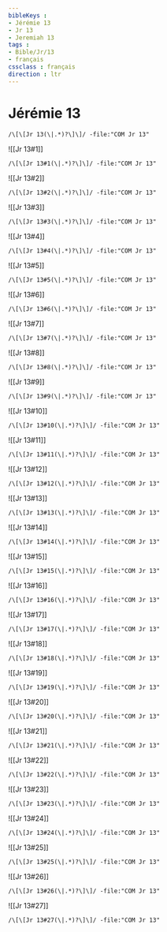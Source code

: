 ```yaml
---
bibleKeys : 
- Jérémie 13
- Jr 13
- Jeremiah 13
tags : 
- Bible/Jr/13
- français
cssclass : français
direction : ltr
---
```


# Jérémie 13

```query
/\[\[Jr 13(\|.*)?\]\]/ -file:"COM Jr 13"
```



![[Jr 13#1]]

```query
/\[\[Jr 13#1(\|.*)?\]\]/ -file:"COM Jr 13"
```

![[Jr 13#2]]

```query
/\[\[Jr 13#2(\|.*)?\]\]/ -file:"COM Jr 13"
```

![[Jr 13#3]]

```query
/\[\[Jr 13#3(\|.*)?\]\]/ -file:"COM Jr 13"
```

![[Jr 13#4]]

```query
/\[\[Jr 13#4(\|.*)?\]\]/ -file:"COM Jr 13"
```

![[Jr 13#5]]

```query
/\[\[Jr 13#5(\|.*)?\]\]/ -file:"COM Jr 13"
```

![[Jr 13#6]]

```query
/\[\[Jr 13#6(\|.*)?\]\]/ -file:"COM Jr 13"
```

![[Jr 13#7]]

```query
/\[\[Jr 13#7(\|.*)?\]\]/ -file:"COM Jr 13"
```

![[Jr 13#8]]

```query
/\[\[Jr 13#8(\|.*)?\]\]/ -file:"COM Jr 13"
```

![[Jr 13#9]]

```query
/\[\[Jr 13#9(\|.*)?\]\]/ -file:"COM Jr 13"
```

![[Jr 13#10]]

```query
/\[\[Jr 13#10(\|.*)?\]\]/ -file:"COM Jr 13"
```

![[Jr 13#11]]

```query
/\[\[Jr 13#11(\|.*)?\]\]/ -file:"COM Jr 13"
```

![[Jr 13#12]]

```query
/\[\[Jr 13#12(\|.*)?\]\]/ -file:"COM Jr 13"
```

![[Jr 13#13]]

```query
/\[\[Jr 13#13(\|.*)?\]\]/ -file:"COM Jr 13"
```

![[Jr 13#14]]

```query
/\[\[Jr 13#14(\|.*)?\]\]/ -file:"COM Jr 13"
```

![[Jr 13#15]]

```query
/\[\[Jr 13#15(\|.*)?\]\]/ -file:"COM Jr 13"
```

![[Jr 13#16]]

```query
/\[\[Jr 13#16(\|.*)?\]\]/ -file:"COM Jr 13"
```

![[Jr 13#17]]

```query
/\[\[Jr 13#17(\|.*)?\]\]/ -file:"COM Jr 13"
```

![[Jr 13#18]]

```query
/\[\[Jr 13#18(\|.*)?\]\]/ -file:"COM Jr 13"
```

![[Jr 13#19]]

```query
/\[\[Jr 13#19(\|.*)?\]\]/ -file:"COM Jr 13"
```

![[Jr 13#20]]

```query
/\[\[Jr 13#20(\|.*)?\]\]/ -file:"COM Jr 13"
```

![[Jr 13#21]]

```query
/\[\[Jr 13#21(\|.*)?\]\]/ -file:"COM Jr 13"
```

![[Jr 13#22]]

```query
/\[\[Jr 13#22(\|.*)?\]\]/ -file:"COM Jr 13"
```

![[Jr 13#23]]

```query
/\[\[Jr 13#23(\|.*)?\]\]/ -file:"COM Jr 13"
```

![[Jr 13#24]]

```query
/\[\[Jr 13#24(\|.*)?\]\]/ -file:"COM Jr 13"
```

![[Jr 13#25]]

```query
/\[\[Jr 13#25(\|.*)?\]\]/ -file:"COM Jr 13"
```

![[Jr 13#26]]

```query
/\[\[Jr 13#26(\|.*)?\]\]/ -file:"COM Jr 13"
```

![[Jr 13#27]]

```query
/\[\[Jr 13#27(\|.*)?\]\]/ -file:"COM Jr 13"
```

